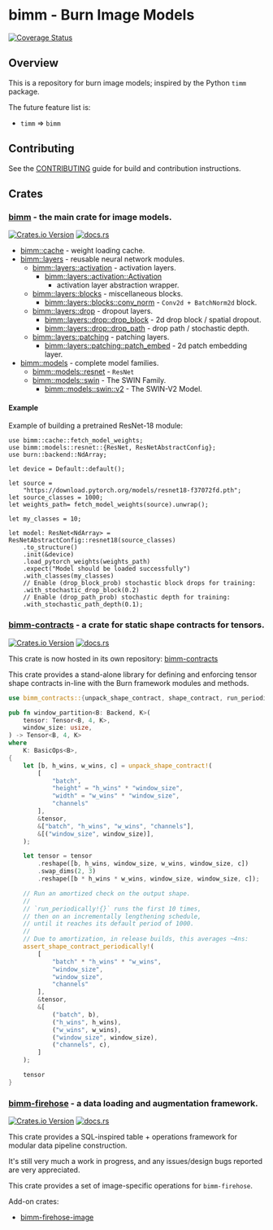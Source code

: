 # bimm - Burn Image Models

[![Coverage Status](https://coveralls.io/repos/github/crutcher/bimm/badge.svg?branch=main)](https://coveralls.io/github/crutcher/bimm?branch=main)

## Overview

This is a repository for burn image models; inspired by the Python `timm` package.

The future feature list is:

* `timm` => `bimm`

## Contributing

See the [CONTRIBUTING](CONTRIBUTING.md) guide for build and contribution instructions.

## Crates

### [bimm](crates/bimm) - the main crate for image models.

[![Crates.io Version](https://img.shields.io/crates/v/bimm)](https://crates.io/crates/bimm)
[![docs.rs](https://img.shields.io/docsrs/bimm)](https://docs.rs/bimm/latest/bimm/)

* [bimm::cache](crates/bimm/src/cache) - weight loading cache.
* [bimm::layers](crates/bimm/src/layers) - reusable neural network modules.
    * [bimm::layers::activation](crates/bimm/src/layers/activation) - activation layers.
        * [bimm::layers::activation::Activation](crates/bimm/src/layers/activation/activation_wrapper.rs)
            - activation layer abstraction wrapper.
    * [bimm::layers::blocks](crates/bimm/src/layers/blocks) - miscellaneous blocks.
        * [bimm::layers::blocks::conv_norm](crates/bimm/src/layers/blocks/conv_norm.rs) -
          ``Conv2d + BatchNorm2d`` block.
    * [bimm::layers::drop](crates/bimm/src/layers/drop) - dropout layers.
        * [bimm::layers::drop::drop_block](crates/bimm/src/layers/drop/drop_block.rs) - 2d drop
          block / spatial dropout.
        * [bimm::layers::drop::drop_path](crates/bimm/src/layers/drop/drop_path.rs) - drop
          path /
          stochastic depth.
    * [bimm::layers::patching](crates/bimm/src/layers/patching) - patching layers.
        * [bimm::layers::patching::patch_embed](crates/bimm/src/layers/patching/patch_embed.rs) -
          2d patch embedding layer.
* [bimm::models](crates/bimm/src/models) - complete model families.
    * [bimm::models::resnet](crates/bimm/src/models/resnet/mod.rs) - `ResNet`
    * [bimm::models::swin](crates/bimm/src/models/swin/mod.rs) - The SWIN Family.
        * [bimm::models::swin::v2](crates/bimm/src/models/swin/v2/mod.rs) - The SWIN-V2 Model.

#### Example

Example of building a pretrained ResNet-18 module:

```rust,no_run
use bimm::cache::fetch_model_weights;
use bimm::models::resnet::{ResNet, ResNetAbstractConfig};
use burn::backend::NdArray;

let device = Default::default();

let source =
    "https://download.pytorch.org/models/resnet18-f37072fd.pth";
let source_classes = 1000;
let weights_path= fetch_model_weights(source).unwrap();

let my_classes = 10;

let model: ResNet<NdArray> = ResNetAbstractConfig::resnet18(source_classes)
    .to_structure()
    .init(&device)
    .load_pytorch_weights(weights_path)
    .expect("Model should be loaded successfully")
    .with_classes(my_classes)
    // Enable (drop_block_prob) stochastic block drops for training:
    .with_stochastic_drop_block(0.2)
    // Enable (drop_path_prob) stochastic depth for training:
    .with_stochastic_path_depth(0.1);
```

### [bimm-contracts](https://github.com/crutcher/bimm-contracts) - a crate for static shape contracts for tensors.

[![Crates.io Version](https://img.shields.io/crates/v/bimm-contracts)](https://crates.io/crates/bimm-contracts)
[![docs.rs](https://img.shields.io/docsrs/bimm-contracts)](https://docs.rs/bimm-contracts/latest/bimm-contracts/)

This crate is now hosted in its own repository:
[bimm-contracts](https://github.com/crutcher/bimm-contracts)

This crate provides a stand-alone library for defining and enforcing tensor shape contracts
in-line with the Burn framework modules and methods.

```rust
use bimm_contracts::{unpack_shape_contract, shape_contract, run_periodically};

pub fn window_partition<B: Backend, K>(
    tensor: Tensor<B, 4, K>,
    window_size: usize,
) -> Tensor<B, 4, K>
where
    K: BasicOps<B>,
{
    let [b, h_wins, w_wins, c] = unpack_shape_contract!(
        [
            "batch",
            "height" = "h_wins" * "window_size",
            "width" = "w_wins" * "window_size",
            "channels"
        ],
        &tensor,
        &["batch", "h_wins", "w_wins", "channels"],
        &[("window_size", window_size)],
    );

    let tensor = tensor
        .reshape([b, h_wins, window_size, w_wins, window_size, c])
        .swap_dims(2, 3)
        .reshape([b * h_wins * w_wins, window_size, window_size, c]);

    // Run an amortized check on the output shape.
    //
    // `run_periodically!{}` runs the first 10 times,
    // then on an incrementally lengthening schedule,
    // until it reaches its default period of 1000.
    //
    // Due to amortization, in release builds, this averages ~4ns:
    assert_shape_contract_periodically!(
        [
            "batch" * "h_wins" * "w_wins",
            "window_size",
            "window_size",
            "channels"
        ],
        &tensor,
        &[
            ("batch", b),
            ("h_wins", h_wins),
            ("w_wins", w_wins),
            ("window_size", window_size),
            ("channels", c),
        ]
    );

    tensor
}
```

### [bimm-firehose](crates/bimm-firehose) - a data loading and augmentation framework.

[![Crates.io Version](https://img.shields.io/crates/v/bimm-firehose)](https://crates.io/crates/bimm-firehose)
[![docs.rs](https://img.shields.io/docsrs/bimm-firehose)](https://docs.rs/bimm/latest/bimm-firehose/)

This crate provides a SQL-inspired table + operations framework for modular data pipeline
construction.

It's still very much a work in progress, and any issues/design bugs reported
are very appreciated.

This crate provides a set of image-specific operations for `bimm-firehose`.

Add-on crates:

* [bimm-firehose-image](crates/bimm-firehose-image)

